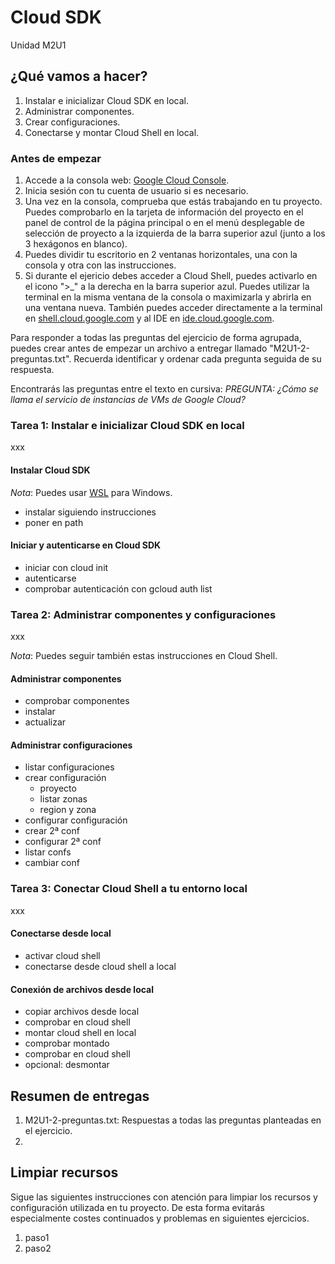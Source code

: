 # Cloud SDK
Unidad M2U1

## ¿Qué vamos a hacer?
1. Instalar e inicializar Cloud SDK en local.
1. Administrar componentes.
1. Crear configuraciones.
1. Conectarse y montar Cloud Shell en local.

### Antes de empezar
1. Accede a la consola web: [Google Cloud Console](https://console.cloud.google.com).
1. Inicia sesión con tu cuenta de usuario si es necesario.
1. Una vez en la consola, comprueba que estás trabajando en tu proyecto. Puedes comprobarlo en la tarjeta de información del proyecto en el panel de control de la página principal o en el menú desplegable de selección de proyecto a la izquierda de la barra superior azul (junto a los 3 hexágonos en blanco).
1. Puedes dividir tu escritorio en 2 ventanas horizontales, una con la consola y otra con las instrucciones.
1. Si durante el ejericio debes acceder a Cloud Shell, puedes activarlo en el icono ">_" a la derecha en la barra superior azul. Puedes utilizar la terminal en la misma ventana de la consola o maximizarla y abrirla en una ventana nueva. También puedes acceder directamente a la terminal en [shell.cloud.google.com](https://shell.cloud.google.com) y al IDE en [ide.cloud.google.com](https://ide.cloud.google.com/).

Para responder a todas las preguntas del ejercicio de forma agrupada, puedes crear antes de empezar un archivo a entregar llamado "M2U1-2-preguntas.txt". Recuerda identificar y ordenar cada pregunta seguida de su respuesta.

Encontrarás las preguntas entre el texto en cursiva: *PREGUNTA: ¿Cómo se llama el servicio de instancias de VMs de Google Cloud?*

### Tarea 1: Instalar e inicializar Cloud SDK en local
xxx

#### Instalar Cloud SDK
*Nota*: Puedes usar [WSL](xxx) para Windows.

- instalar siguiendo instrucciones
- poner en path

#### Iniciar y autenticarse en Cloud SDK
- iniciar con cloud init
- autenticarse
- comprobar autenticación con gcloud auth list

### Tarea 2: Administrar componentes y configuraciones
xxx

*Nota*: Puedes seguir también estas instrucciones en Cloud Shell.

#### Administrar componentes
- comprobar componentes
- instalar
- actualizar

#### Administrar configuraciones
- listar configuraciones
- crear configuración
    - proyecto
    - listar zonas
    - region y zona
- configurar configuración
- crear 2ª conf
- configurar 2ª conf
- listar confs
- cambiar conf

### Tarea 3: Conectar Cloud Shell a tu entorno local
xxx

#### Conectarse desde local
- activar cloud shell
- conectarse desde cloud shell a local

#### Conexión de archivos desde local
- copiar archivos desde local
- comprobar en cloud shell
- montar cloud shell en local
- comprobar montado
- comprobar en cloud shell
- opcional: desmontar

## Resumen de entregas
1. M2U1-2-preguntas.txt: Respuestas a todas las preguntas planteadas en el ejercicio.
1. [nombre de archivo]: descripción

## Limpiar recursos
Sigue las siguientes instrucciones con atención para limpiar los recursos y configuración utilizada en tu proyecto. De esta forma evitarás especialmente costes continuados y problemas en siguientes ejercicios.

1. paso1
1. paso2
